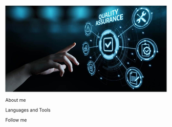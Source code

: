 ![Header](https://github.com/ipetko81/ipetko81/blob/main/accets/qa.jpg)

About me

Languages and Tools

Follow me
